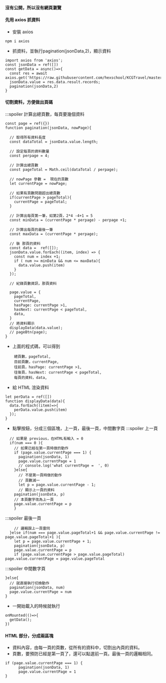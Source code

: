 #### 沒有公開，所以沒有網頁瀏覽

#### 先用 axios 抓資料
- 安裝 axios
```
npm i axios
```

- 抓資料，並執行pagination(jsonData,2)，顯示資料
```
import axios from 'axios';
const jsonData = ref([])
const getData = async()=>{
  const res = await axios.get('https://raw.githubusercontent.com/hexschool/KCGTravel/master/datastore_search.json')
  jsonData.value = res.data.result.records;
  pagination(jsonData,2)
}
```

#### 切割資料，方便做出頁碼
:::spoiler  計算出總頁數，每頁要幾個資料
```
const page = ref({})
function pagination(jsonData, nowPage){

  // 取得所有資料長度
  const dataTotal = jsonData.value.length;

  // 設定每頁的資料數量
  const perpage = 4;

  // 計算出總頁數
  const pageTotal = Math.ceil(dataTotal / perpage);

  // nowPage 參數 =  現在的頁數
  let currentPage = nowPage;
  
  // 如果有頁數問題超出總頁數
  if(currentPage > pageTotal){
    currentPage = pageTotal;
  }

  // 計算出每頁第一筆，如第2頁，2*4 -4+1 = 5
  const minData = (currentPage * perpage) - perpage +1;

  // 計算出每頁的最後一筆
  const maxData = (currentPage * perpage);

  // 裝 那頁的資料
  const data =  ref([]);
  jsonData.value.forEach((item, index) => {
    const num = index +1;
    if ( num >= minData && num <= maxData){
      data.value.push(item)
    }
  });

  // 紀錄頁數資訊，那頁資料
  
  page.value = {
    pageTotal,
    currentPage,
    hasPage: currentPage >1,
    hasNext: currentPage < pageTotal,
    data,
  }
  // 將資料顯示
  displayData(data.value);
  // pageBtn(page);
}
  ```
- 上面的程式碼，可以得到
```
    總頁數，pageTotal,      
    目前頁數，currentPage,    
    往前頁，hasPage: currentPage >1,
    往後頁，hasNext: currentPage < pageTotal,
    每頁的資料，data,
```    

- 給 HTML 渲染資料
```
let perData = ref([])
function displayData(data){
  data.forEach((item)=>{
    perData.value.push(item)
  });
}
```

- 點擊按鈕，分成三個區塊，上一頁，最後一頁，中間數字頁
:::spoiler 上一頁
```
  // 如果是 previous，在HTML有輸入 = 0
  if(num === 0 ){
    // 如果已經在第一頁時做的動作
    if (page.value.currentPage === 1) {
      pagination(jsonData, 1)
      page.value.currentPage = 1
      // console.log('what currentPage =  ', 0)
    }else{
      // 不是第一頁時做的動作
      // 頁數減一
      let p = page.value.currentPage - 1;
      // 顯示上一頁的資料
    pagination(jsonData, p)
    // 本頁數字改為上一頁
    page.value.currentPage = p
    }
```
:::spoiler 最後一頁  
```  
    // 邏輯跟上一頁雷同
  }else if(num === page.value.pageTotal+1 && page.value.currentPage != page.value.pageTotal+1 ){
    let p = page.value.currentPage + 1;
    pagination(jsonData, p)
    page.value.currentPage = p
    if (page.value.currentPage > page.value.pageTotal) page.value.currentPage = page.value.pageTotal
```
:::spoiler 中間數字頁    
  ```
  }else{
    // 就直接執行切換動作
    pagination(jsonData, num)
    page.value.currentPage = num
  }
  ```
- 一開始載入的時候就執行
```
onMounted(()=>{
  getData();
})
```

#### HTML 部分，分成兩區塊
- 資料內容，由每一頁的頁數，從所有的資料中，切割出內頁的資料。
- 頁數，要預防已經是第一頁了，還可以點選前一頁。最後一頁的邏輯相同。
```
if (page.value.currentPage === 1) {
      pagination(jsonData, 1)
      page.value.currentPage = 1
}
```






